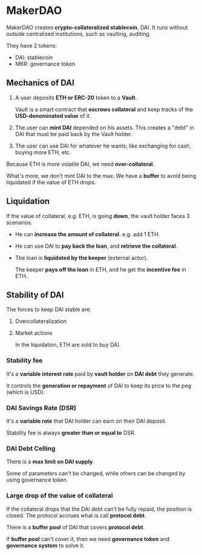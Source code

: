# MakerDAO

MakerDAO creates **crypto-collateralized stablecoin**, DAI. It runs without outside centralized institutions, such as vaulting, auditing.

They have 2 tokens:

- DAI: stablecoin
- MKR: governance token

## Mechanics of DAI

1. A user deposits **ETH or ERC-20** token to a **Vault**.

   Vault is a smart contract that **escrows collateral** and keep tracks of the **USD-denominated value** of it.

2. The user can **mint DAI** depended on his assets. This creates a "debt" in DAI that must be paid back by the Vault holder.

3. The user can use DAI for whatever he wants, like exchanging for cash, buying more ETH, etc.

Because ETH is more volatile DAI, we need **over-collateral**.

What's more, we don't mint DAI to the max. We have a **buffer** to avoid being liquidated if the value of ETH drops.

## Liquidation

If the value of collateral, e.g. ETH, is going **down**, the vault holder faces 3 scenarios.

- He can **increase the amount of collateral**. e.g. add 1 ETH.
- He can use DAI to **pay back the loan**, and **retrieve the collateral**.
- The loan is **liquidated by the keeper** (external actor).

  The keeper **pays off the loan** in ETH, and he get the **incentive fee** in ETH.

## Stability of DAI

The forces to keep DAI stable are:

1. Overcollateralization
2. Market actions

   In the liquidation, ETH are sold to buy DAI.

### Stability fee

It's a **variable interest rate** paid by **vault holder** on **DAI debt** they generate.

It controls the **generation or repayment** of DAI to keep its price to the peg (which is USD).

### DAI Savings Rate (DSR)

It's a **variable rate** that DAI holder can earn on their DAI deposit.

Stability fee is always **greater than or equal to** DSR.

### DAI Debt Celling

There is a **max limit on DAI supply**.

Some of parameters can't be changed, while others can be changed by using governance token.

### Large drop of the value of collateral

If the collateral drops that the DAI debt can't be fully repaid, the position is closed. The protocol accrues what is call **protocol debt**.

There is a **buffer pool** of DAI that covers **protocol debt**.

If **buffer pool** can't cover it, then we need **governance token** and **governance system** to solve it.
